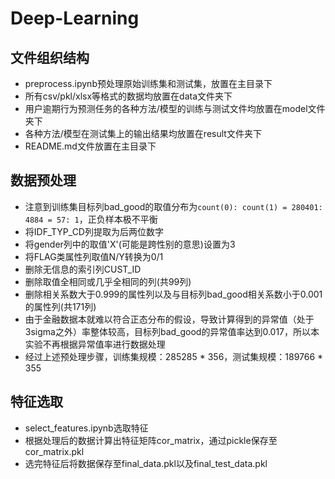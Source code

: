 # Deep-Learning

## 文件组织结构

* preprocess.ipynb预处理原始训练集和测试集，放置在主目录下
* 所有csv/pkl/xlsx等格式的数据均放置在data文件夹下
* 用户逾期行为预测任务的各种方法/模型的训练与测试文件均放置在model文件夹下
* 各种方法/模型在测试集上的输出结果均放置在result文件夹下
* README.md文件放置在主目录下

## 数据预处理

* 注意到训练集目标列bad_good的取值分布为`count(0): count(1) = 280401: 4884 = 57: 1`，正负样本极不平衡
* 将IDF_TYP_CD列提取为后两位数字
* 将gender列中的取值'X'(可能是跨性别的意思)设置为3
* 将FLAG类属性列取值N/Y转换为0/1
* 删除无信息的索引列CUST_ID
* 删除取值全相同或几乎全相同的列(共99列)
* 删除相关系数大于0.999的属性列以及与目标列bad_good相关系数小于0.001的属性列(共171列)
* 由于金融数据本就难以符合正态分布的假设，导致计算得到的异常值（处于3sigma之外）率整体较高，目标列bad_good的异常值率达到0.017，所以本实验不再根据异常值率进行数据处理
* 经过上述预处理步骤，训练集规模：285285 * 356，测试集规模：189766 * 355

## 特征选取

* select_features.ipynb选取特征
* 根据处理后的数据计算出特征矩阵cor_matrix，通过pickle保存至cor_matrix.pkl
* 选完特征后将数据保存至final_data.pkl以及final_test_data.pkl
